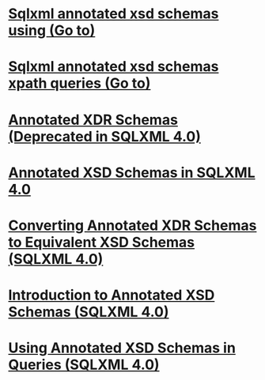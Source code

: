 # [Sqlxml annotated xsd schemas using (Go to)](../relational-databases/sqlxml-annotated-xsd-schemas-using/index.md?toc=%2fsql%2frelational-databases%2fsqlxml-annotated-xsd-schemas-using%2ftoc.json)
# [Sqlxml annotated xsd schemas xpath queries (Go to)](../relational-databases/sqlxml-annotated-xsd-schemas-xpath-queries/index.md?toc=%2fsql%2frelational-databases%2fsqlxml-annotated-xsd-schemas-xpath-queries%2ftoc.json)
# [Annotated XDR Schemas (Deprecated in SQLXML 4.0)](annotated-xdr-schemas-deprecated-in-sqlxml-4-0.md)
# [Annotated XSD Schemas in SQLXML 4.0](annotated-xsd-schemas-in-sqlxml-4-0.md)
# [Converting Annotated XDR Schemas to Equivalent XSD Schemas (SQLXML 4.0)](converting-annotated-xdr-schemas-to-equivalent-xsd-schemas-sqlxml-4-0.md)
# [Introduction to Annotated XSD Schemas (SQLXML 4.0)](introduction-to-annotated-xsd-schemas-sqlxml-4-0.md)
# [Using Annotated XSD Schemas in Queries (SQLXML 4.0)](using-annotated-xsd-schemas-in-queries-sqlxml-4-0.md)
